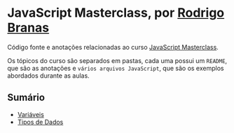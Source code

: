 # JavaScript Masterclass, por [Rodrigo Branas](https://github.com/rodrigobranas)

Código fonte e anotações relacionadas ao curso [JavaScript Masterclass](https://app.branas.io/javascriptmasterclass).

Os tópicos do curso são separados em pastas, cada uma possui um `README`, que são as anotações e `vários arquivos JavaScript`, que são os exemplos abordados durante as aulas.

## Sumário

- [Variáveis](https://github.com/alcantariel/javascript-masterclass/tree/master/01_variaveis#readme)
- [Tipos de Dados](https://github.com/alcantariel/javascript-masterclass/tree/master/02_tipos_de_dados#readme)
